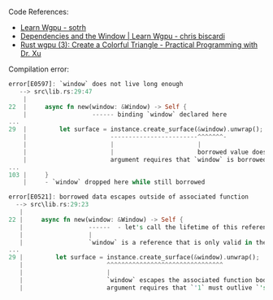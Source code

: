 Code References:
- [Learn Wgpu - sotrh](https://sotrh.github.io/learn-wgpu/beginner/tutorial1-window/)
- [Dependencies and the Window | Learn Wgpu - chris biscardi](https://www.youtube.com/watch?v=knmuobQFNmM&list=PLWtPciJ1UMuBs_3G-jFrMJnM5ZMKgl37H)
- [Rust wgpu (3): Create a Colorful Triangle - Practical Programming with Dr. Xu](https://www.youtube.com/watch?v=hOojFOho_lI&list=PL_UrKDEhALdJS0VrLPn7dqC5A4W1vCAUT&index=3)


Compilation error:

```rust
error[E0597]: `window` does not live long enough
   --> src\lib.rs:29:47
    |
22  |     async fn new(window: &Window) -> Self {
    |                  ------ binding `window` declared here
...
29  |         let surface = instance.create_surface(&window).unwrap();
    |                       ------------------------^^^^^^^-
    |                       |                       |
    |                       |                       borrowed value does not live long enough
    |                       argument requires that `window` is borrowed for `'static`
...
103 |     }
    |     - `window` dropped here while still borrowed

error[E0521]: borrowed data escapes outside of associated function
  --> src\lib.rs:29:23
   |
22 |     async fn new(window: &Window) -> Self {
   |                  ------  - let's call the lifetime of this reference `'1`
   |                  |
   |                  `window` is a reference that is only valid in the associated function body
...
29 |         let surface = instance.create_surface(&window).unwrap();
   |                       ^^^^^^^^^^^^^^^^^^^^^^^^^^^^^^^^
   |                       |
   |                       `window` escapes the associated function body here
   |                       argument requires that `'1` must outlive `'static`
```